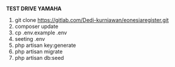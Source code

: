 
<b>TEST DRIVE YAMAHA</b>

1. git clone https://gitlab.com/Dedi-kurniawan/eonesiaregister.git
2. composer update
3. cp .env.example .env
4. seeting .env
4. php artisan key:generate
5. php artisan migrate
6. php artisan db:seed
